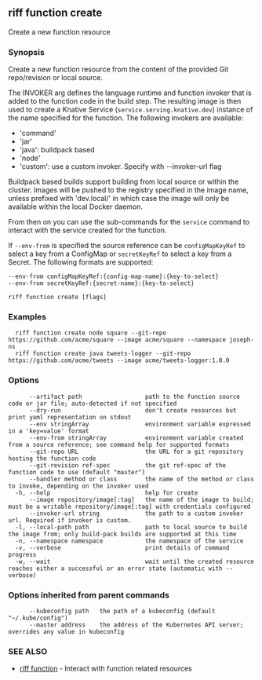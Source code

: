 ## riff function create

Create a new function resource

### Synopsis

Create a new function resource from the content of the provided Git repo/revision or local source.

The INVOKER arg defines the language runtime and function invoker that is added to the function code in the build step. The resulting image is then used to create a Knative Service (`service.serving.knative.dev`) instance of the name specified for the function. The following invokers are available:

- 'command'
- 'jar'
- 'java': buildpack based
- 'node'
- 'custom': use a custom invoker. Specify with --invoker-url flag

Buildpack based builds support building from local source or within the cluster. Images will be pushed to the registry specified in the image name, unless prefixed with 'dev.local/' in which case the image will only be available within the local Docker daemon.

From then on you can use the sub-commands for the `service` command to interact with the service created for the function.

If `--env-from` is specified the source reference can be `configMapKeyRef` to select a key from a ConfigMap or `secretKeyRef` to select a key from a Secret. The following formats are supported:

    --env-from configMapKeyRef:{config-map-name}:{key-to-select}
    --env-from secretKeyRef:{secret-name}:{key-to-select}


```
riff function create [flags]
```

### Examples

```
  riff function create node square --git-repo https://github.com/acme/square --image acme/square --namespace joseph-ns
  riff function create java tweets-logger --git-repo https://github.com/acme/tweets --image acme/tweets-logger:1.0.0
```

### Options

```
      --artifact path                  path to the function source code or jar file; auto-detected if not specified
      --dry-run                        don't create resources but print yaml representation on stdout
      --env stringArray                environment variable expressed in a 'key=value' format
      --env-from stringArray           environment variable created from a source reference; see command help for supported formats
      --git-repo URL                   the URL for a git repository hosting the function code
      --git-revision ref-spec          the git ref-spec of the function code to use (default "master")
      --handler method or class        the name of the method or class to invoke, depending on the invoker used
  -h, --help                           help for create
      --image repository/image[:tag]   the name of the image to build; must be a writable repository/image[:tag] with credentials configured
      --invoker-url string             the path to a custom invoker url. Required if invoker is custom.
  -l, --local-path path                path to local source to build the image from; only build-pack builds are supported at this time
  -n, --namespace namespace            the namespace of the service
  -v, --verbose                        print details of command progress
  -w, --wait                           wait until the created resource reaches either a successful or an error state (automatic with --verbose)
```

### Options inherited from parent commands

```
      --kubeconfig path   the path of a kubeconfig (default "~/.kube/config")
      --master address    the address of the Kubernetes API server; overrides any value in kubeconfig
```

### SEE ALSO

* [riff function](riff_function.md)	 - Interact with function related resources

